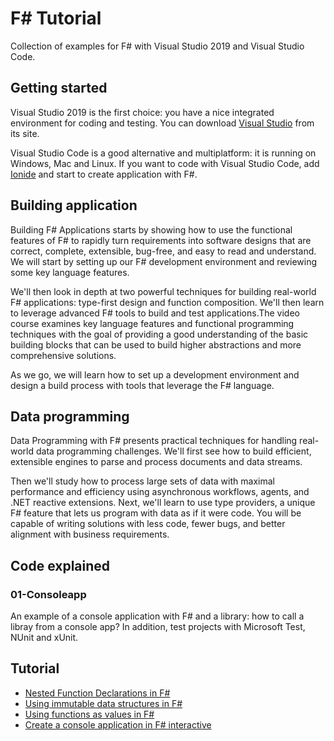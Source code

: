 # F# Tutorial

Collection of examples for F# with Visual Studio 2019 and Visual Studio Code.

## Getting started
Visual Studio 2019 is the first choice: you have a nice integrated environment for coding and testing. You can download [Visual Studio](https://visualstudio.microsoft.com/) from its site.

Visual Studio Code is a good alternative and multiplatform: it is running on Windows, Mac and Linux. If you want to code with Visual Studio Code, add [Ionide](http://ionide.io/) and start to create application with F#.

## Building application
Building F# Applications starts by showing how to use the functional features of F# to rapidly turn requirements into software designs that are correct, complete, extensible, bug-free, and easy to read and understand. We will start by setting up our F# development environment and reviewing some key language features. 

We'll then look in depth at two powerful techniques for building real-world F# applications: type-first design and function composition. We'll then learn to leverage advanced F# tools to build and test applications.The video course examines key language features and functional programming techniques with the goal of providing a good understanding of the basic building blocks that can be used to build higher abstractions and more comprehensive solutions. 

As we go, we will learn how to set up a development environment and design a build process with tools that leverage the F# language.

## Data programming
Data Programming with F# presents practical techniques for handling real-world data programming challenges. We'll first see how to build efficient, extensible engines to parse and process documents and data streams. 

Then we'll study how to process large sets of data with maximal performance and efficiency using asynchronous workflows, agents, and .NET reactive extensions. Next, we'll learn to use type providers, a unique F# feature that lets us program with data as if it were code. You will be capable of writing solutions with less code, fewer bugs, and better alignment with business requirements.

## Code explained

### 01-Consoleapp
An example of a console application with F# and a library: how to call a libray from a console app? In addition, test projects with Microsoft Test, NUnit and xUnit.

## Tutorial
- [Nested Function Declarations in F#](https://www.puresourcecode.com/dotnet/f/nested-function-declarations-in-f/)
- [Using immutable data structures in F#](https://www.puresourcecode.com/dotnet/f/using-immutable-data-structures-in-f/)
- [Using functions as values in F#](https://www.puresourcecode.com/dotnet/f/using-functions-as-values-in-f/)
- [Create a console application in F# interactive](https://www.puresourcecode.com/dotnet/f/create-a-console-application-in-f-interactive/)
